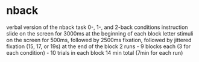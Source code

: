 # nback
verbal version of the nback task
0-, 1-, and 2-back conditions
instruction slide on the screen for 3000ms at the beginning of each block
letter stimuli on the screen for 500ms, followed by 2500ms fixation, followed by jittered fixation (15, 17, or 19s) at the end of the block
2 runs - 9 blocks each (3 for each condition) - 10 trials in each block
14 min total (7min for each run)
